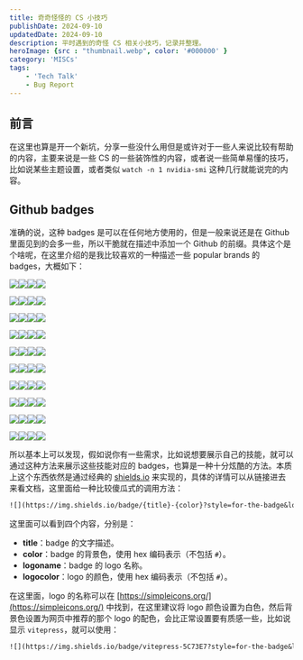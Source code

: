 ```yaml
---
title: 奇奇怪怪的 CS 小技巧
publishDate: 2024-09-10
updatedDate: 2024-09-10
description: 平时遇到的奇怪 CS 相关小技巧，记录并整理。
heroImage: {src : "thumbnail.webp", color: '#000000' }
category: 'MISCs'
tags:
    - 'Tech Talk'
    - Bug Report
---
```


## 前言

在这里也算是开一个新坑，分享一些没什么用但是或许对于一些人来说比较有帮助的内容，主要来说是一些 CS 的一些装饰性的内容，或者说一些简单易懂的技巧，比如说某些主题设置，或者类似 `watch -n 1 nvidia-smi` 这种几行就能说完的内容。

## Github badges

准确的说，这种 badges 是可以在任何地方使用的，但是一般来说还是在 Github 里面见到的会多一些，所以干脆就在描述中添加一个 Github 的前缀。具体这个是个啥呢，在这里介绍的是我比较喜欢的一种描述一些 popular brands 的 badges，大概如下：

<div class="flex grid-cols-10">

<div>

![](https://img.shields.io/badge/python-3776AB?style=for-the-badge&logo=python&logoColor=FFFFFF)![](https://img.shields.io/badge/cpp-00599C?style=for-the-badge&logo=cplusplus&logoColor=FFFFFF)![](https://img.shields.io/badge/NodeJS-5FA04E?style=for-the-badge&logo=nodedotjs&logoColor=FFFFFF)![](https://img.shields.io/badge/TypeScript-3178C6?style=for-the-badge&logo=typescript&logoColor=FFFFFF)

</div>
<div>

![](https://img.shields.io/badge/google%20chrome-4285F4?style=for-the-badge&logo=googlechrome&logoColor=FFFFFF)![](https://img.shields.io/badge/vivaldi-EF3939?style=for-the-badge&logo=vivaldi&logoColor=FFFFFF)![](https://img.shields.io/badge/gnu%20bash-4EAA25?style=for-the-badge&logo=gnubash&logoColor=ffffff)![](https://img.shields.io/badge/zsh-F15A24?style=for-the-badge&logo=zsh&logoColor=ffffff)


</div>
<div>

![](https://img.shields.io/badge/markdown-000000?style=for-the-badge&logo=markdown&logoColor=ffffff)![](https://img.shields.io/badge/vim-019733?style=for-the-badge&logo=vim&logoColor=ffffff)![](https://img.shields.io/badge/obsidian-7C3AED?style=for-the-badge&logo=obsidian&logoColor=ffffff)![](https://img.shields.io/badge/git-F05032?style=for-the-badge&logo=git&logoColor=ffffff)
</div>
<div>

![](https://img.shields.io/badge/astro-BC52EE?style=for-the-badge&logo=astro&logoColor=FFFFFF)![](https://img.shields.io/badge/android-34A853?style=for-the-badge&logo=android&logoColor=FFFFFF)![](https://img.shields.io/badge/anaconda-44A833?style=for-the-badge&logo=anaconda&logoColor=FFFFFF)![](https://img.shields.io/badge/arc-FCBFBD?style=for-the-badge&logo=arc&logoColor=FFFFFF)
</div>
<div>

![](https://img.shields.io/badge/opencv-5C3EE8?style=for-the-badge&logo=opencv&logoColor=ffffff)![](https://img.shields.io/badge/pytorch-EE4C2C?style=for-the-badge&logo=pytorch&logoColor=ffffff)![](https://img.shields.io/badge/tensorflow-FF6F00?style=for-the-badge&logo=tensorflow&logoColor=ffffff)![](https://img.shields.io/badge/arduino-00878F?style=for-the-badge&logo=arduino&logoColor=ffffff)
</div>
<div>

![](https://img.shields.io/badge/ros-22314E?style=for-the-badge&logo=ros&logoColor=ffffff)![](https://img.shields.io/badge/huggingface-FFD21E?style=for-the-badge&logo=huggingface&logoColor=ffffff)![](https://img.shields.io/badge/hugo-FF4088?style=for-the-badge&logo=hugo&logoColor=ffffff)![](https://img.shields.io/badge/arxiv-B31B1B?style=for-the-badge&logo=arxiv&logoColor=ffffff)

</div>
<div>

![](https://img.shields.io/badge/latex-008080?style=for-the-badge&logo=latex&logoColor=ffffff)![](https://img.shields.io/badge/aseprite-7D929E?style=for-the-badge&logo=aseprite&logoColor=FFFFFF)![](https://img.shields.io/badge/overleaf-47A141?style=for-the-badge&logo=overleaf&logoColor=FFFFFF)![](https://img.shields.io/badge/bilibili-00A1D6?style=for-the-badge&logo=bilibili&logoColor=FFFFFF)
</div>
<div>

![](https://img.shields.io/badge/c-A8B9CC?style=for-the-badge&logo=c&logoColor=FFFFFF)![](https://img.shields.io/badge/cmake-064F8C?style=for-the-badge&logo=cmake&logoColor=FFFFFF)![](https://img.shields.io/badge/gnome-4A86CF?style=for-the-badge&logo=gnome&logoColor=FFFFFF)![](https://img.shields.io/badge/godotengine-478CBF?style=for-the-badge&logo=godotengine&logoColor=FFFFFF)
</div>
<div>

![](https://img.shields.io/badge/javascript-F7DF1E?style=for-the-badge&logo=javascript&logoColor=FFFFFF)![](https://img.shields.io/badge/nginx-009639?style=for-the-badge&logo=nginx&logoColor=FFFFFF)![](https://img.shields.io/badge/nvm-F4DD4B?style=for-the-badge&logo=nvm&logoColor=FFFFFF)![](https://img.shields.io/badge/openai-412991?style=for-the-badge&logo=openai&logoColor=FFFFFF)
</div>
<div>

![](https://img.shields.io/badge/ollama-000000?style=for-the-badge&logo=ollama&logoColor=FFFFFF)![](https://img.shields.io/badge/pypi-3775A9?style=for-the-badge&logo=pypi&logoColor=FFFFFF)![](https://img.shields.io/badge/rss-FFA500?style=for-the-badge&logo=rss&logoColor=FFFFFF)![](https://img.shields.io/badge/vercel-000000?style=for-the-badge&logo=vercel&logoColor=FFFFFF)
</div>
</div>

所以基本上可以发现，假如说你有一些需求，比如说想要展示自己的技能，就可以通过这种方法来展示这些技能对应的 badges，也算是一种十分炫酷的方法。本质上这个东西依然是通过经典的 [shields.io](https://shields.io/) 来实现的，具体的详情可以从链接进去来看文档，这里面给一种比较傻瓜式的调用方法：

```txt
![](https://img.shields.io/badge/{title}-{color}?style=for-the-badge&logo={logoname}&logoColor={logocolor})
```

这里面可以看到四个内容，分别是：

- **title**：badge 的文字描述。
- **color**：badge 的背景色，使用 hex 编码表示（不包括 `#`）。
- **logoname**：badge 的 logo 名称。
- **logocolor**：logo 的颜色，使用 hex 编码表示（不包括 `#`）。

在这里面，logo 的名称可以在 [https://simpleicons.org/](https://simpleicons.org/) 中找到，在这里建议将 logo 颜色设置为白色，然后背景色设置为网页中推荐的那个 logo 的配色，会比正常设置要有质感一些，比如说显示 `vitepress`，就可以使用：

```txt
![](https://img.shields.io/badge/vitepress-5C73E7?style=for-the-badge&logo=vitepress&logoColor=FFFFFF)
```